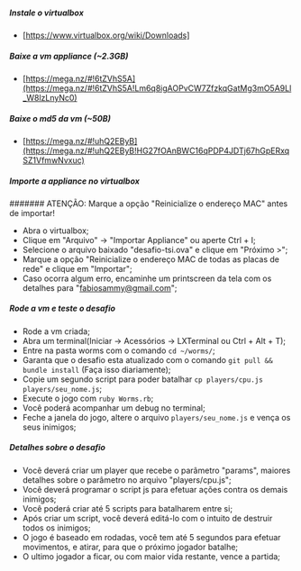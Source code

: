 ##### Instale o virtualbox
* [https://www.virtualbox.org/wiki/Downloads]

##### Baixe a vm appliance (~2.3GB)
* [https://mega.nz/#!6tZVhS5A](https://mega.nz/#!6tZVhS5A!Lm6q8igAOPvCW7ZfzkqGatMg3mO5A9Ll_W8lzLnyNc0)

##### Baixe o md5 da vm (~50B)
* [https://mega.nz/#!uhQ2EByB](https://mega.nz/#!uhQ2EByB!HG27fOAnBWC16qPDP4JDTj67hGpERxqSZ1VfmwNvxuc)

##### Importe a appliance no virtualbox
####### ATENÇÃO: Marque a opção "Reinicialize o endereço MAC" antes de importar!
* Abra o virtualbox;
* Clique em "Arquivo" -> "Importar Appliance" ou aperte Ctrl + I;
* Selecione o arquivo baixado "desafio-tsi.ova" e clique em "Próximo >";
* Marque a opção "Reinicialize o endereço MAC de todas as placas de rede" e clique em "Importar";
* Caso ocorra algum erro, encaminhe um printscreen da tela com os detalhes para "fabiosammy@gmail.com";

##### Rode a vm e teste o desafio
* Rode a vm criada;
* Abra um terminal(Iniciar -> Acessórios -> LXTerminal ou Ctrl + Alt + T);
* Entre na pasta worms com o comando `cd ~/worms/`;
* Garanta que o desafio esta atualizado com o comando `git pull && bundle install` (Faça isso diariamente);
* Copie um segundo script para poder batalhar `cp players/cpu.js players/seu_nome.js`;
* Execute o jogo com `ruby Worms.rb`;
* Você poderá acompanhar um debug no terminal;
* Feche a janela do jogo, altere o arquivo `players/seu_nome.js` e vença os seus inimigos;

##### Detalhes sobre o desafio
* Você deverá criar um player que recebe o parâmetro "params", maiores detalhes sobre o parâmetro no arquivo "players/cpu.js";
* Você deverá programar o script js para efetuar ações contra os demais inimigos;
* Você poderá criar até 5 scripts para batalharem entre si;
* Após criar um script, você deverá editá-lo com o intuito de destruir todos os inimigos;
* O jogo é baseado em rodadas, você tem até 5 segundos para efetuar movimentos, e atirar, para que o próximo jogador batalhe;
* O ultimo jogador a ficar, ou com maior vida restante, vence a partida;

